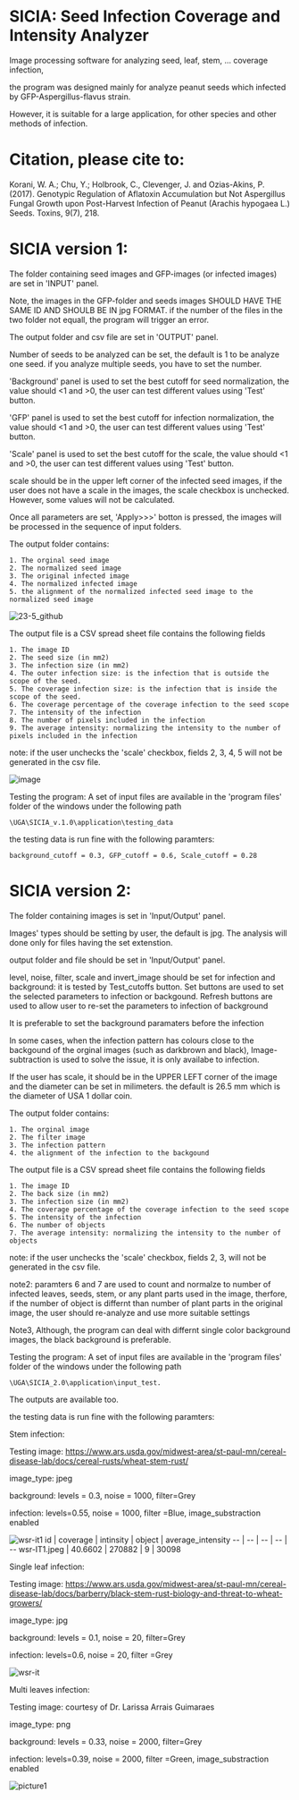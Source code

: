 # SICIA: Seed Infection Coverage and Intensity Analyzer
Image processing software for analyzing seed, leaf, stem, ... coverage infection,

the program was designed mainly for analyze peanut seeds which infected by GFP-Aspergillus-flavus strain.

However, it is suitable for a large application, for other species and other methods of infection.

# Citation, please cite to:
Korani, W. A.; Chu, Y.; Holbrook, C., Clevenger, J. and Ozias-Akins, P. (2017). Genotypic Regulation of Aflatoxin Accumulation but Not Aspergillus Fungal Growth upon Post-Harvest Infection of Peanut (Arachis hypogaea L.) Seeds. Toxins, 9(7), 218.

# SICIA version 1:

The folder containing seed images and GFP-images (or infected images) are set in 'INPUT' panel.

Note, the images in the GFP-folder and seeds images SHOULD HAVE THE SAME ID AND SHOULB BE IN jpg FORMAT. if the number of the files in the two folder not equall, the program will trigger an error.

The output folder and csv file are set in 'OUTPUT' panel.

Number of seeds to be analyzed can be set, the default is 1 to be analyze one seed. if you analyze multiple seeds, you have to set the number.

'Background' panel is used to set the best cutoff for seed normalization, the value should <1 and >0, the user can test different values using 'Test' button.

'GFP' panel is used to set the best cutoff for infection normalization, the value should <1 and >0, the user can test different values using 'Test' button.

'Scale' panel is used to set the best cutoff for the scale, the value should <1 and >0, the user can test different values using 'Test' button.

scale should be in the upper left corner of the infected seed images, if the user does not have a scale in the images, the scale checkbox is unchecked. However, some values will not be calculated.

Once all parameters are set, 'Apply>>>' botton is pressed, the images will be processed in the sequence of input folders.

The output folder contains:
    
    1. The orginal seed image
    2. The normalized seed image
    3. The original infected image
    4. The normalized infected image
    5. the alignment of the normalized infected seed image to the normalized seed image

![23-5_github](https://cloud.githubusercontent.com/assets/21265433/25634815/35ec7e86-2f39-11e7-9553-859a37d6c437.png)

The output file is a CSV spread sheet file contains the following fields

    1. The image ID
    2. The seed size (in mm2)
    3. The infection size (in mm2)
    4. The outer infection size: is the infection that is outside the scope of the seed.
    5. The coverage infection size: is the infection that is inside the scope of the seed.
    6. The coverage percentage of the coverage infection to the seed scope
    7. The intensity of the infection
    8. The number of pixels included in the infection
    9. The average intensity: normalizing the intensity to the number of pixels included in the infection

note: if the user unchecks the 'scale' checkbox, fields 2, 3, 4, 5 will not be generated in the csv file.

![image](https://cloud.githubusercontent.com/assets/21265433/25634888/74b3663e-2f39-11e7-9000-359ad11ae951.png)

Testing the program:
A set of input files are available in the 'program files' folder of the windows under the following path 
    
    \UGA\SICIA_v.1.0\application\testing_data

the testing data is run fine with the following paramters:

    background_cutoff = 0.3, GFP_cutoff = 0.6, Scale_cutoff = 0.28
    
# SICIA version 2:

The folder containing images is set in 'Input/Output' panel.

Images' types should be setting by user, the default is jpg. The analysis will done only for files having the set extenstion.

output folder and file should be set in 'Input/Output' panel.

level, noise, filter, scale and invert_image should be set for infection and background:
  it is tested by Test_cutoffs button.
  Set buttons are used to set the selected parameters to infection or backgound.
  Refresh buttons are used to allow user to re-set the parameters to infection of background

It is preferable to set the background paramaters before the infection

In some cases, when the infection pattern has colours close to the backgound of the orginal images (such as darkbrown and black), 
  Image-subtraction is used to solve the issue, it is only availabe to infection.

If the user has scale, it should be in the UPPER LEFT corner of the image and the diameter can be set in milimeters. 
  the default is 26.5 mm which is the diameter of USA 1 dollar coin.
  
  
The output folder contains:

    1. The orginal image
    2. The filter image
    3. The infection pattern
    4. the alignment of the infection to the backgound

The output file is a CSV spread sheet file contains the following fields

    1. The image ID
    2. The back size (in mm2)
    3. The infection size (in mm2)
    4. The coverage percentage of the coverage infection to the seed scope
    5. The intensity of the infection
    6. The number of objects
    7. The average intensity: normalizing the intensity to the number of objects
    
note: if the user unchecks the 'scale' checkbox, fields 2, 3, will not be generated in the csv file.

note2: paramters 6 and 7 are used to count and normalze to number of infected leaves, seeds, stem, or any plant parts used in the image,
       therfore, if the number of object is differnt than number of plant parts in the original image, 
       the user should re-analyze and use more suitable settings
       
Note3, Although, the program can deal with differnt single color background images, the black background is preferable.

Testing the program:
A set of input files are available in the 'program files' folder of the windows under the following path 
        
    \UGA\SICIA_2.0\application\input_test.

The outputs are available too.


the testing data is run fine with the following paramters:

Stem infection:

Testing image: https://www.ars.usda.gov/midwest-area/st-paul-mn/cereal-disease-lab/docs/cereal-rusts/wheat-stem-rust/

image_type: jpeg

background: levels = 0.3, noise = 1000, filter=Grey

infection: levels=0.55, noise = 1000, filter =Blue, image_substraction enabled


![wsr-it1](https://user-images.githubusercontent.com/21265433/28124268-6b974136-66e0-11e7-838e-f7169a7ce669.jpeg)
id | coverage | intinsity | object | average_intensity
-- | -- | -- | -- | --
wsr-IT1.jpeg | 40.6602 | 270882 | 9 | 30098

Single leaf infection:

Testing image: https://www.ars.usda.gov/midwest-area/st-paul-mn/cereal-disease-lab/docs/barberry/black-stem-rust-biology-and-threat-to-wheat-growers/

image_type: jpg

background: levels = 0.1, noise = 20, filter=Grey

infection: levels=0.6, noise = 20, filter =Grey


![wsr-it](https://user-images.githubusercontent.com/21265433/28124297-7adcda20-66e0-11e7-9144-8d2111303bdc.jpg)


Multi leaves infection:

Testing image: courtesy of Dr. Larissa Arrais Guimaraes 

image_type: png

background: levels = 0.33, noise = 2000, filter=Grey

infection: levels=0.39, noise = 2000, filter =Green, image_substraction enabled

![picture1](https://user-images.githubusercontent.com/21265433/28124337-9ae2a5fc-66e0-11e7-8ac0-8519cb4bba92.png)

